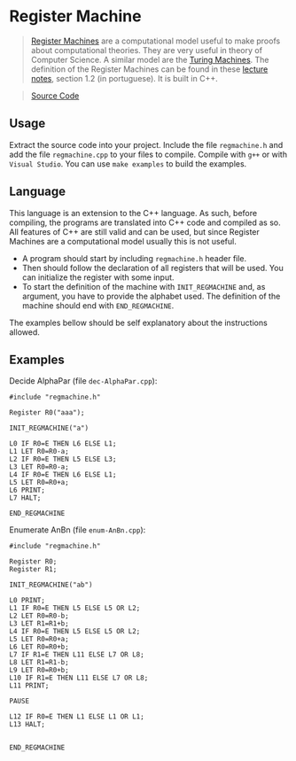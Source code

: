 # Register Machine

> [Register Machines](https://en.wikipedia.org/wiki/Register_machine) are a computational model useful to make proofs about computational theories. They are very useful in theory of Computer Science. A similar model are the [Turing Machines](https://en.wikipedia.org/wiki/Turing_machine). The definition of the Register Machines can be found in these [lecture notes](/register-machine/computabilidade.pdf), section 1.2 (in portuguese). It is built in C++.

> [Source Code](/register-machine/register-machine-src.zip)

## Usage

Extract the source code into your project.
Include the file `regmachine.h` and add the file `regmachine.cpp` to your files to compile.
Compile with `g++` or with `Visual Studio`.
You can use `make examples` to build the examples.

## Language

This language is an extension to the C++ language. As such, before compiling, the programs are translated into C++ code and compiled as so. All features of C++ are still valid and can be used, but since Register Machines are a computational model usually this is not useful.

 - A program should start by including `regmachine.h` header file.
 - Then should follow the declaration of all registers that will be used. You can initialize the register with some input.
 - To start the definition of the machine with `INIT_REGMACHINE` and, as argument, you have to provide the alphabet used. The definition of the machine should end with `END_REGMACHINE`.

The examples bellow should be self explanatory about the instructions allowed.


## Examples

Decide AlphaPar (file `dec-AlphaPar.cpp`):

	#include "regmachine.h"

	Register R0("aaa");

	INIT_REGMACHINE("a")

	L0 IF R0=E THEN L6 ELSE L1;
	L1 LET R0=R0-a;
	L2 IF R0=E THEN L5 ELSE L3;
	L3 LET R0=R0-a;
	L4 IF R0=E THEN L6 ELSE L1;
	L5 LET R0=R0+a;
	L6 PRINT;
	L7 HALT;

	END_REGMACHINE

Enumerate AnBn (file `enum-AnBn.cpp`):

	#include "regmachine.h"

	Register R0;
	Register R1;

	INIT_REGMACHINE("ab")

	L0 PRINT;
	L1 IF R0=E THEN L5 ELSE L5 OR L2;
	L2 LET R0=R0-b;
	L3 LET R1=R1+b;
	L4 IF R0=E THEN L5 ELSE L5 OR L2;
	L5 LET R0=R0+a;
	L6 LET R0=R0+b;
	L7 IF R1=E THEN L11 ELSE L7 OR L8;
	L8 LET R1=R1-b;
	L9 LET R0=R0+b;
	L10 IF R1=E THEN L11 ELSE L7 OR L8;
	L11 PRINT;

	PAUSE

	L12 IF R0=E THEN L1 ELSE L1 OR L1;
	L13 HALT;


	END_REGMACHINE
